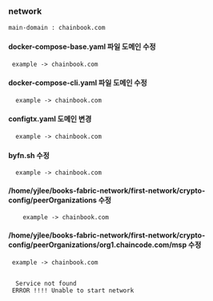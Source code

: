 
### network

    main-domain : chainbook.com
    
#### docker-compose-base.yaml 파일 도메인 수정
    
     example -> chainbook.com
     
     
#### docker-compose-cli.yaml 파일 도메인 수정
     
      example -> chainbook.com
      
#### configtx.yaml 도메인 변경

      example -> chainbook.com
      
#### byfn.sh  수정

      example -> chainbook.com
     
#### /home/yjlee/books-fabric-network/first-network/crypto-config/peerOrganizations 수정

        example -> chainbook.com
      
      
      
#### /home/yjlee/books-fabric-network/first-network/crypto-config/peerOrganizations/org1.chaincode.com/msp 수정

     example -> chainbook.com
     
     
      Service not found
     ERROR !!!! Unable to start network
     
     
     
     
     